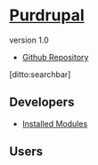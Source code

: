 # [Purdrupal]()
version 1.0

- [Github Repository](http://github.com/PurdueAgComm/Agriculture-Documentation)

[ditto:searchbar]

## Developers
- [Installed Modules](#docs/installed-modules)

## Users
